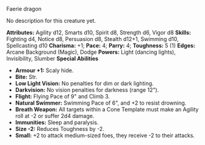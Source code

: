 Faerie dragon

No description for this creature yet.

**Attributes:** Agility d12, Smarts d10, Spirit d8, Strength d6, Vigor
d8
**Skills:** Fighting d4, Notice d8, Persuasion d8, Stealth d12+1,
Swimming d10, Spellcasting d10
**Charisma:** +1; **Pace:** 4; **Parry:** 4; **Toughness:** 5 (1)
**Edges:** Arcane Background (Magic), Dodge
**Powers:** Light (dancing lights), Invisibility, Slumber
**Special Abilities**
- **Armour +1:** Scaly hide.
- **Bite:** Str.
- **Low Light Vision:** No penalties for dim or dark lighting.
- **Darkvision:** No vision penalties for darkness (range 12").
- **Flight:** Flying Pace of 9" and Climb 3.
- **Natural Swimmer:** Swimming Pace of 6", and +2 to resist drowning.
- **Breath Weapon:** All targets within a Cone Template must make an
Agility roll at -2 or suffer 2d4 damage.
- **Immunities:** Sleep and paralysis.
- **Size -2:** Reduces Toughness by -2.
- **Small:** +2 to attack medium-sized foes, they receive -2 to their
attacks.

